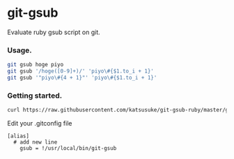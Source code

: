 git-gsub
========

Evaluate ruby gsub script on git.

### Usage.
```sh
git gsub hoge piyo
git gsub '/hoge([0-9]+)/' 'piyo\#{$1.to_i + 1}'
git gsub '"piyo\#{4 + 1}"' 'piyo\#{$1.to_i + 1}'
```

### Getting started.

``` sh
curl https://raw.githubusercontent.com/katsusuke/git-gsub-ruby/master/git-gsub.rb > /usr/local/chmod +x /usr/local/bin/git-gsu
```

Edit your .gitconfig file
```
[alias]
  # add new line
	gsub = !/usr/local/bin/git-gsub
```
